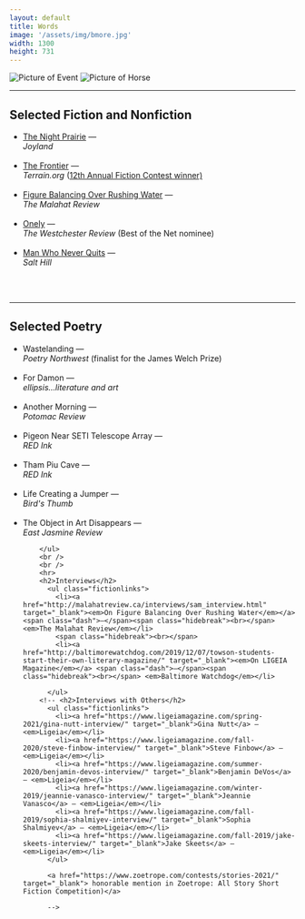 ```yaml
---
layout: default
title: Words
image: '/assets/img/bmore.jpg'
width: 1300
height: 731
---
```



<div class="row">

  <div class="col-lg-4 col-md-4 content animated fadeIn">
    <img src="{{ '/assets/img/forwebsite.jpg' | prepend: site.baseurl }}" class="img-fluid px-1 py-2" alt="Picture of Event">
    <img src="{{ '/assets/img/another-morning.jpg' | prepend: site.baseurl }}" class="img-fluid px-1 py-2" alt="Picture of Horse">
  </div>

  <div class="col-lg-8 col-md-8 animated fadeIn">
    <hr>
      <h2>Selected Fiction and Nonfiction</h2>
        <ul class="fictionlinks">
          <li><a href="https://joylandmagazine.com/fiction/the-night-prairie/" target="_blank">The Night Prairie</a> <span class="dash">—</span><span class="hidebreak"><br></span> <em>Joyland</em></li>
          <span class="hidebreak"><br></span>
          <li><a href="https://www.terrain.org/2022/fiction/the-frontier/" target="_blank">The Frontier</a> <span class="dash">—</span><span class="hidebreak"><br></span> <em>Terrain.org</em> (<a href="https://www.terrain.org/2021/news/12th-annual-contest-winners/" target="_blank">12th Annual Fiction Contest winner)</a></li>
          <span class="hidebreak"><br></span>
          <li><a href="https://web.uvic.ca/malahat/excerpts/sam.html" target="_blank">Figure Balancing Over Rushing Water</a> <span class="dash">—</span><span class="hidebreak"><br></span> <em>The Malahat Review</em></li>
          <span class="hidebreak"><br></span>
          <li><a href="https://www.westchesterreview.com/sean-sam" target="_blank">Onely</a> <span class="dash">—</span><span class="hidebreak"><br></span> <em>The Westchester Review</em> (Best of the Net nominee)</li>
          <span class="hidebreak"><br></span>
          <li><a href="https://salthilljournal.net/salt-hill-4344" target="_blank">Man Who Never Quits</a> <span class="dash">—</span><span class="hidebreak"><br></span> <em>Salt Hill</em></li>
        </ul>
        <br />
        <br />
        <hr>
        <h2>Selected Poetry</h2>
        <ul class="fictionlinks">
          <li>Wastelanding <span class="dash">—</span><span class="hidebreak"><br></span> <em>Poetry Northwest </em>(finalist for the James Welch Prize)</li>
          <span class="hidebreak"><br></span>
          <li>For Damon <span class="dash">—</span><span class="hidebreak"><br></span> <em>ellipsis…literature and art</em></li>
          <span class="hidebreak"><br></span>
          <li>Another Morning <span class="dash">—</span><span class="hidebreak"><br></span> <em>Potomac Review</em></li>
          <span class="hidebreak"><br></span>
          <li>Pigeon Near SETI Telescope Array <span class="dash">—</span><span class="hidebreak"><br></span> <em>RED Ink</em></li>
          <span class="hidebreak"><br></span>
          <li>Tham Piu Cave <span class="dash">—</span><span class="hidebreak"><br></span> <em>RED Ink</em></li>
          <span class="hidebreak"><br></span>
          <li>Life Creating a Jumper <span class="dash">—</span><span class="hidebreak"><br></span> <em>Bird's Thumb</em></li>
          <span class="hidebreak"><br></span>
          <li>The Object in Art Disappears <span class="dash">—</span><span class="hidebreak"><br></span> <em>East Jasmine Review</em></li>

        </ul>
        <br />
        <br />
        <hr>
        <h2>Interviews</h2>
          <ul class="fictionlinks">
            <li><a href="http://malahatreview.ca/interviews/sam_interview.html" target="_blank"><em>On Figure Balancing Over Rushing Water</em></a> <span class="dash">—</span><span class="hidebreak"><br></span>  <em>The Malahat Review</em></li>
            <span class="hidebreak"><br></span>
            <li><a href="http://baltimorewatchdog.com/2019/12/07/towson-students-start-their-own-literary-magazine/" target="_blank"><em>On LIGEIA Magazine</em></a> <span class="dash">—</span><span class="hidebreak"><br></span> <em>Baltimore Watchdog</em></li>

          </ul>
        <!-- <h2>Interviews with Others</h2>
          <ul class="fictionlinks">
            <li><a href="https://www.ligeiamagazine.com/spring-2021/gina-nutt-interview/" target="_blank">Gina Nutt</a> — <em>Ligeia</em></li>
            <li><a href="https://www.ligeiamagazine.com/fall-2020/steve-finbow-interview/" target="_blank">Steve Finbow</a> — <em>Ligeia</em></li>
            <li><a href="https://www.ligeiamagazine.com/summer-2020/benjamin-devos-interview/" target="_blank">Benjamin DeVos</a> — <em>Ligeia</em></li>
            <li><a href="https://www.ligeiamagazine.com/winter-2019/jeannie-vanasco-interview/" target="_blank">Jeannie Vanasco</a> — <em>Ligeia</em></li>
            <li><a href="https://www.ligeiamagazine.com/fall-2019/sophia-shalmiyev-interview/" target="_blank">Sophia Shalmiyev</a> — <em>Ligeia</em></li>
            <li><a href="https://www.ligeiamagazine.com/fall-2019/jake-skeets-interview/" target="_blank">Jake Skeets</a> — <em>Ligeia</em></li>
          </ul> 
          
          <a href="https://www.zoetrope.com/contests/stories-2021/" target="_blank"> honorable mention in Zoetrope: All Story Short Fiction Competition)</a>
          
          -->

  </div>

</div>